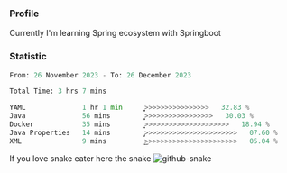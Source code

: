 ### Profile 

Currently I'm learning Spring ecosystem with Springboot

### Statistic
<!--START_SECTION:waka-->

```python
From: 26 November 2023 - To: 26 December 2023

Total Time: 3 hrs 7 mins

YAML              1 hr 1 min      ͎͎͎͎͎͎͎͎͕>>>>>>>>>>>>>>>>   32.83 %
Java              56 mins         ͎͎͎͎͎͎͎̦>>>>>>>>>>>>>>>>>   30.03 %
Docker            35 mins         ͎͎͎͎>>>>>>>>>>>>>>>>>>>>>   18.94 %
Java Properties   14 mins         ̡͎>>>>>>>>>>>>>>>>>>>>>>>   07.60 %
XML               9 mins          ͎͜>>>>>>>>>>>>>>>>>>>>>>>   05.04 %
```

<!--END_SECTION:waka-->

If you love snake eater here the snake 
<picture>
  <source media="(prefers-color-scheme: dark)" srcset="https://github.com/pradana4648/pradana4648/blob/c0566a83ca6ea5f2e46bab00e717c4c82b4b5c4c/github-contribution-grid-snake-dark.svg" />
  <source media="(prefers-color-scheme: light)" srcset="https://github.com/pradana4648/pradana4648/blob/c0566a83ca6ea5f2e46bab00e717c4c82b4b5c4c/github-contribution-grid-snake.svg" />
  <img alt="github-snake" src="https://github.com/pradana4648/pradana4648/blob/c0566a83ca6ea5f2e46bab00e717c4c82b4b5c4c/github-contribution-grid-snake.svg" />
</picture>
